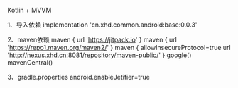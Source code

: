 Kotlin + MVVM

1、导入依赖
implementation 'cn.xhd.common.android:base:0.0.3'

2、maven依赖
maven { url 'https://jitpack.io' }
maven { url 'https://repo1.maven.org/maven2/' }
maven {
    allowInsecureProtocol=true
    url 'http://nexus.xhd.cn:8081/repository/maven-public/'
}
google()
mavenCentral()

3、gradle.properties
android.enableJetifier=true
